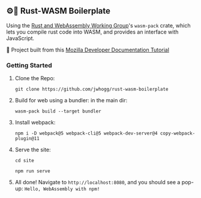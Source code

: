 ## ⚙️🦀 Rust-WASM Boilerplate
Using the [Rust and WebAssembly Working Group](https://github.com/rustwasm)'s `wasm-pack` crate, which lets you compile rust code into WASM, and provides an interface with JavaScript.

📖 Project built from this [Mozilla Developer Documentation Tutorial](https://developer.mozilla.org/en-US/docs/WebAssembly/Rust_to_Wasm)

### Getting Started

1. Clone the Repo:
   ```
   git clone https://github.com/jwhogg/rust-wasm-boilerplate
   ```
2. Build for web using a bundler:
   in the main dir:
   ```
   wasm-pack build --target bundler
   ```
3. Install webpack:
   ```
   npm i -D webpack@5 webpack-cli@5 webpack-dev-server@4 copy-webpack-plugin@11
   ```
4. Serve the site:
   ```
   cd site
   ```
   ```
   npm run serve
   ```
5. All done! Navigate to `http://localhost:8080`, and you should see a pop-up: `Hello, WebAssembly with npm!`
